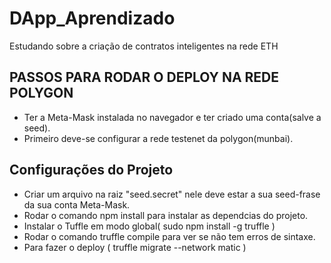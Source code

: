# DApp_Aprendizado
Estudando sobre a criação de contratos inteligentes na rede ETH

## PASSOS PARA RODAR O DEPLOY NA REDE POLYGON ##

* Ter a Meta-Mask instalada no navegador e ter criado uma conta(salve a seed).
* Primeiro deve-se configurar a rede testenet da polygon(munbai).
## Configurações do Projeto ##
* Criar um arquivo na raiz "seed.secret" nele deve estar a sua seed-frase da sua conta Meta-Mask.
* Rodar o comando npm install para instalar as dependcias do projeto.
* Instalar o Tuffle em modo global( sudo npm install -g truffle )
* Rodar o comando truffle compile para ver se não tem erros de sintaxe.
* Para fazer o deploy ( truffle migrate --network matic ) 
